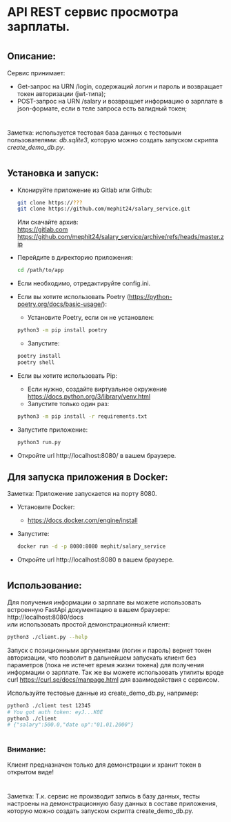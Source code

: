 # API REST сервис просмотра зарплаты.  
#
## Описание:  

Сервис принимает:
+ Get-запрос на URN /login, содержащий логин и пароль и возвращает токен авторизации (jwt-типа);
+ POST-запрос на URN /salary и возвращает информацию о зарплате в json-формате, если в теле запроса есть валидный токен;
#
Заметка: используется тестовая база данных с тестовыми пользователями: *db.sqlite3*, которую можно создать запуском скрипта *create_demo_db.py*.
# 
## Установка и запуск:

* Клонируйте приложение из Gitlab или Github:
  ```bash
  git clone https://???
  git clone https://github.com/mephit24/salary_service.git
  ```
  Или скачайте архив:  
  https://gitlab.com
  https://github.com/mephit24/salary_service/archive/refs/heads/master.zip

* Перейдите в директорию приложения:
  ```bash
  cd /path/to/app
* Если необходимо, отредактируйте config.ini.
* Если вы хотите использовать Poetry (https://python-poetry.org/docs/basic-usage/):  
    - Установите Poetry, если он не установлен:
    ```bash
    python3 -m pip install poetry
    ```
    - Запустите:
    ```bash
    poetry install
    poetry shell
* Если вы хотите использовать Pip:
    - Если нужно, создайте виртуальное окружение https://docs.python.org/3/library/venv.html
    - Запустите только один раз:
    ```bash
    python3 -m pip install -r requirements.txt

* Запустите приложение:
  ```bash
  python3 run.py
  ```

* Откройте url http://localhost:8080/ в вашем браузере.


## Для запуска приложения в Docker:  
Заметка: Приложение запускается на порту 8080.
* Установите Docker:  
  + https://docs.docker.com/engine/install  

* Запустите:
  ```bash
  docker run -d -p 8080:8080 mephit/salary_service
* Откройте url http://localhost:8080 в вашем браузере.

#
## Использование:
Для получения информации о зарплате вы можете использовать встроенную FastApi документацию в вашем браузере:  
http://localhost:8080/docs   
или использовать простой демонстрационный клиент:  
```bash
python3 ./client.py --help
```

Запуск с позиционными аргументами (логин и пароль) вернет токен авторизации, что позволит в дальнейшем запускать клиент без параметров (пока не истечет время жизни токена) для получения информации о зарплате.
Так же вы можете использовать утилиты вроде curl https://curl.se/docs/manpage.html для взаимодействия с сервисом.

Используйте тестовые данные из create_demo_db.py, например:
```bash
python3 ./client test 12345
# You got auth token: eyJ...K0E
python3 ./client
# {"salary":500.0,"date up":"01.01.2000"}
```
#  
### **Внимание**:  
Клиент предназначен только для демонстрации и хранит токен в открытом виде!

#
Заметка: Т.к. сервис не производит запись в базу данных, тесты настроены на демонстрационную базу данных в составе приложения, которую можно создать запуском скрипта create_demo_db.py.
